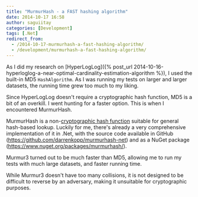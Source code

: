 ```yaml
---
title: "MurmurHash - a FAST hashing algorithm"
date: 2014-10-17 16:58
author: saguiitay
categories: [Development]
tags: [.Net]
redirect_from:
  - /2014-10-17-murmurhash-a-fast-hashing-algorithm/
  - /development/murmurhash-a-fast-hashing-algorithm/
---
```

As I did my research on [HyperLogLog]({% post_url 2014-10-16-hyperloglog-a-near-optimal-cardinality-estimation-algorithm %}), I used the built-in MD5 `HashAlgorithm`.
As I was running my tests on larger and larger datasets, the running time grew too much to my liking.

Since HyperLogLog doesn't require a cryptographic hash function, MD5 is a bit of an overkill. I went hunting for a faster option. This is when I encountered MurmurHash.

MurmurHash is a non-[cryptographic hash function](http://en.wikipedia.org/wiki/Cryptographic_hash_function) suitable for general hash-based lookup. Luckily for me,
there's already a very comprehensive implementation of it in .Net, with the source code available in GitHub (<https://github.com/darrenkopp/murmurhash-net>) and
as a NuGet package (<https://www.nuget.org/packages/murmurhash/>).

Murmur3 turned out to be much faster than MD5, allowing me to run my tests with much large datasets, and faster running time.

While Murmur3 doesn't have too many collisions, it is not designed to be difficult to reverse by an adversary, making it unsuitable for cryptographic purposes.

